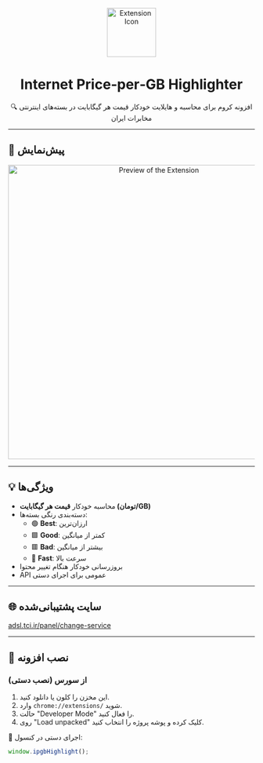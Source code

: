 <p align="center">
  <img src="icon.png" alt="Extension Icon" width="100"/>
</p>

<h1 align="center">Internet Price‑per‑GB Highlighter</h1>

<p align="center">🔍 افزونه کروم برای محاسبه و هایلایت خودکار قیمت هر گیگابایت در بسته‌های اینترنتی مخابرات ایران</p>

---

## 📸 پیش‌نمایش

<p align="center">
  <img src="screenshot.png" alt="Preview of the Extension" width="600"/>
</p>

---

## 💡 ویژگی‌ها
- محاسبه خودکار **قیمت هر گیگابایت (تومان/GB)**
- دسته‌بندی رنگی بسته‌ها:
  - 🟢 **Best**: ارزان‌ترین
  - 🟩 **Good**: کمتر از میانگین
  - 🟥 **Bad**: بیشتر از میانگین
  - 🔵 **Fast**: سرعت بالا
- بروزرسانی خودکار هنگام تغییر محتوا
- API عمومی برای اجرای دستی

---

## 🌐 سایت پشتیبانی‌شده
[adsl.tci.ir/panel/change-service](https://adsl.tci.ir/panel/change-service)

---

## 🚀 نصب افزونه

### از سورس (نصب دستی)
1. این مخزن را کلون یا دانلود کنید.
2. وارد `chrome://extensions/` شوید.
3. حالت "Developer Mode" را فعال کنید.
4. روی "Load unpacked" کلیک کرده و پوشه پروژه را انتخاب کنید.

📎 اجرای دستی در کنسول:
```js
window.ipgbHighlight();
